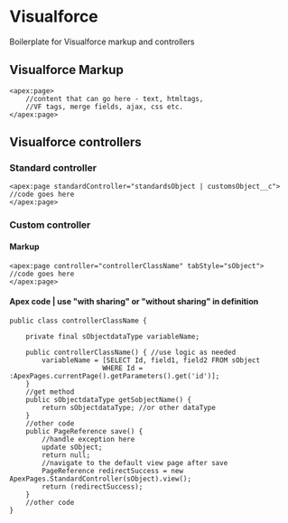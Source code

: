 # Visualforce
Boilerplate for Visualforce markup and controllers


## Visualforce Markup
```
<apex:page>
    //content that can go here - text, htmltags, 
    //VF tags, merge fields, ajax, css etc.
</apex:page>
```

## Visualforce controllers

### Standard controller
```
<apex:page standardController="standardsObject | customsObject__c">
//code goes here
</apex:page>
```

### Custom controller

#### Markup
```
<apex:page controller="controllerClassName" tabStyle="sObject">
//code goes here
</apex:page>
```

#### Apex code | use "with sharing" or "without sharing" in definition
```
public class controllerClassName {

    private final sObjectdataType variableName;

    public controllerClassName() { //use logic as needed 
        variableName = [SELECT Id, field1, field2 FROM sObject
                       WHERE Id = :ApexPages.currentPage().getParameters().get('id')];
    }
    //get method 
    public sObjectdataType getSobjectName() {
        return sObjectdataType; //or other dataType
    }
    //other code
    public PageReference save() {
        //handle exception here
        update sObject;
        return null;
        //navigate to the default view page after save
        PageReference redirectSuccess = new ApexPages.StandardController(sObject).view();
        return (redirectSuccess);
    }
    //other code
}
```

